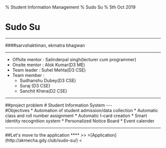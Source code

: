 % Student Information Management
% Sudo Su
% 5th Oct 2019


# Sudo Su

****
####sarvshaktiman, ekmatra bhagwan <!-- .element: class="fragment grow" -->
****

- Offsite mentor : Satinderpal singh(lecturer cum programmer)
- Onsite mentor  : Alok Kumar(D3 ME)
- Team leader    : Suhel Mehta(D3 CSE) 
- Team member    : 
  - Sudhanshu Dubey(D3 CSE)
  - Suraj (D3 CSE)
  - Sanchit Khera(D2 CSE)


<!-- .slide: data-transition="convex" -->

---
<section data-background-color="#e0e6ee">
##project problem
# Student Information System
<!-- .slide: data-transition="convex" -->
---
<section data-background-color="#e0e6ee">
#Objectives
* Automation of student admission/data collection <!-- .element: class="fragment" -->
* Automatic class and roll number assignment <!-- .element: class="fragment" -->
* Automatic I-card creation <!-- .element: class="fragment" -->
* Smart identity recognition system <!-- .element: class="fragment" -->
* Personalized Notice Board<!-- .element: class="fragment" -->
* Event calender<!-- .element: class="fragment" -->

<!-- .slide: data-transition="convex" -->
---
<section data-background-color="#e0e6ee">
##Let's move to the application
****
>>
>[Application](http://akmecha.gdy.club/sudo-su/)
<

